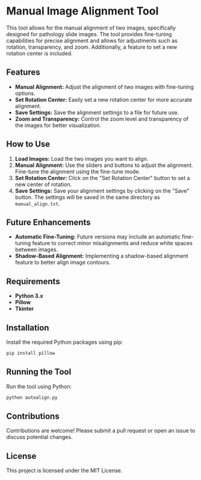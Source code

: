 # Manual Image Alignment Tool

This tool allows for the manual alignment of two images, specifically designed for pathology slide images. The tool provides fine-tuning capabilities for precise alignment and allows for adjustments such as rotation, transparency, and zoom. Additionally, a feature to set a new rotation center is included.

## Features
- **Manual Alignment:** Adjust the alignment of two images with fine-tuning options.
- **Set Rotation Center:** Easily set a new rotation center for more accurate alignment.
- **Save Settings:** Save the alignment settings to a file for future use.
- **Zoom and Transparency:** Control the zoom level and transparency of the images for better visualization.

## How to Use
1. **Load Images:** Load the two images you want to align.
2. **Manual Alignment:** Use the sliders and buttons to adjust the alignment. Fine-tune the alignment using the fine-tune mode.
3. **Set Rotation Center:** Click on the "Set Rotation Center" button to set a new center of rotation.
4. **Save Settings:** Save your alignment settings by clicking on the "Save" button. The settings will be saved in the same directory as `manual_align.txt`.

## Future Enhancements
- **Automatic Fine-Tuning:** Future versions may include an automatic fine-tuning feature to correct minor misalignments and reduce white spaces between images.
- **Shadow-Based Alignment:** Implementing a shadow-based alignment feature to better align image contours.

## Requirements
- **Python 3.x**
- **Pillow**
- **Tkinter**

## Installation
Install the required Python packages using pip:

```bash
pip install pillow
```

## Running the Tool
Run the tool using Python:

```bash
python autoalign.py
```

## Contributions
Contributions are welcome! Please submit a pull request or open an issue to discuss potential changes.

## License
This project is licensed under the MIT License.
```
